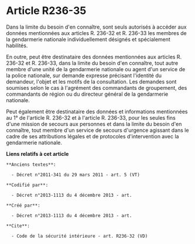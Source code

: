 # Article R236-35

Dans la limite du besoin d'en connaître, sont seuls autorisés à accéder aux données mentionnées aux articles R. 236-32 et R.
236-33 les membres de la gendarmerie nationale individuellement désignés et spécialement habilités. 

En outre, peut être destinataire des données mentionnées aux articles R. 236-32 et R. 236-33, dans la limite du besoin d'en
connaître, tout autre membre d'une unité de la gendarmerie nationale ou agent d'un service de la police nationale, sur
demande expresse précisant l'identité du demandeur, l'objet et les motifs de la consultation. Les demandes sont soumises
selon le cas à l'agrément des commandants de groupement, des commandants de région ou du directeur général de la gendarmerie
nationale. 

Peut également être destinataire des données et informations mentionnées au 1° de l'article R. 236-32 et à l'article R.
236-33, pour les seules fins d'une mission de secours aux personnes et dans la limite du besoin d'en connaître, tout membre
d'un service de secours d'urgence agissant dans le cadre de ses attributions légales et de protocoles d'intervention avec la
gendarmerie nationale.

**Liens relatifs à cet article**

	**Anciens textes**:

	  - Décret n°2011-341 du 29 mars 2011 - art. 5 (VT)

	**Codifié par**:

	  - Décret n°2013-1113 du 4 décembre 2013 - art.

	**Créé par**:

	  - Décret n°2013-1113 du 4 décembre 2013 - art.

	**Cite**:

	  - Code de la sécurité intérieure - art. R236-32 (VD)
